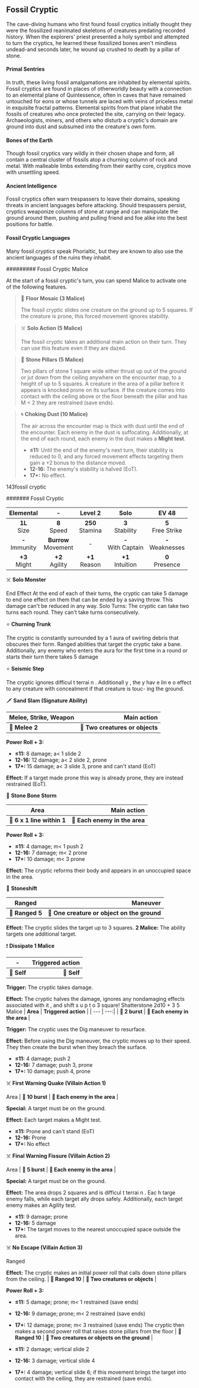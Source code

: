 ## Fossil Cryptic

The cave-diving humans who first found fossil cryptics initially thought they were the fossilized reanimated skeletons of creatures predating recorded history. When the explorers' priest presented a holy symbol and attempted to turn the cryptics, he learned these fossilized bones aren't mindless undead-and seconds later, he wound up crushed to death by a pillar of stone.

#### Primal Sentries

In truth, these living fossil amalgamations are inhabited by elemental spirits. Fossil cryptics are found in places of otherworldly beauty with a connection to an elemental plane of Quintessence, often in caves that have remained untouched for eons or whose tunnels are laced with veins of priceless metal in exquisite fractal patterns. Elemental spirits from that plane inhabit the fossils of creatures who once protected the site, carrying on their legacy. Archaeologists, miners, and others who disturb a cryptic's domain are ground into dust and subsumed into the creature's own form.

#### Bones of the Earth

Though fossil cryptics vary wildly in their chosen shape and form, all contain a central cluster of fossils atop a churning column of rock and metal. With malleable limbs extending from their earthy core, cryptics move with unsettling speed.

#### Ancient Intelligence

Fossil cryptics often warn trespassers to leave their domains, speaking threats in ancient languages before attacking. Should trespassers persist, cryptics weaponize columns of stone at range and can manipulate the ground around them, pushing and pulling friend and foe alike into the best positions for battle.

#### Fossil Cryptic Languages

Many fossil cryptics speak Phorialtic, but they are known to also use the ancient languages of the ruins they inhabit.

######### Fossil Cryptic Malice 

At the start of a fossil cryptic's turn, you can spend Malice to activate one of the following features.

> 🏹 **Floor Mosaic (3 Malice)** 
> 
> The fossil cryptic slides one creature on the ground up to 5 squares. If the creature is prone, this forced movement ignores stability.

> ☠️ **Solo Action (5 Malice)**
> 
> The fossil cryptic takes an additional main action on their turn. They can use this feature even if they are dazed.

> 🔳 **Stone Pillars (5 Malice)**
> 
> Two pillars of stone 1 square wide either thrust up out of the ground or jut down from the ceiling anywhere on the encounter map, to a height of up to 5 squares. A creature in the area of a pillar before it appears is knocked prone on its surface. If the creature comes into contact with the ceiling above or the floor beneath the pillar and has M < 2 they are restrained (save ends).

> 🌀 **Choking Dust (10 Malice)** 
> 
> The air across the encounter map is thick with dust until the end of the encounter. Each enemy in the dust is suffocating. Additionally, at the end of each round, each enemy in the dust makes a **Might test**.
> 
> - **≤11:** Until the end of the enemy's next turn, their stability is reduced to 0, and any forced movement effects targeting them gain a +2 bonus to the distance moved.
> - **12-16:** The enemy's stability is halved (EoT).
> - **17+:** No effect.

143fossil cryptic

####### Fossil Cryptic

| Elemental |         -         |      Level 2       |         Solo          |        EV 48         |
|:-----------------:|:-----------------:|:------------------:|:---------------------:|:--------------------:|
|   **1L**<br>Size   |  **8**<br>Speed   | **250**<br>Stamina |  **3**<br>Stability   | **5**<br>Free Strike |
| **-**<br>Immunity | **Burrow**<br>Movement |         -          | **-**<br>With Captain | **-**<br>Weaknesses  |
|  **+3**<br>Might  | **+2**<br>Agility |  **+1**<br>Reason  |  **+1**<br>Intuition  |  **0**<br>Presence  |

☠️ **Solo Monster**

End Effect At the end of each of their turns, the cryptic can take 5
damage to end one effect on them that can be ended by a saving
throw. This damage can't be reduced in any way.
Solo Turns: The cryptic can take two turns each round. They can't
take turns consecutively.

⭐️ **Churning Trunk**

The cryptic is constantly surrounded by a 1 aura of swirling debris
that obscures their form. Ranged abilities that target the cryptic
take a bane. Additionally, any enemy who enters the aura for the
first time in a round or starts their turn there takes 5 damage

⭐️ **Seismic Step**

The cryptic ignores difficul t terrai n . Additionall y , the y hav e lin e o
effect to any creature with concealment if that creature is touc-
ing the ground.

🗡 **Sand Slam (Signature Ability)**

| **Melee, Strike, Weapon** | **Main action** |
| --- | ---:|
| **📏 Melee 2** | **🎯 Two creatures or objects** |

**Power Roll + 3:**

- **≤11:** 8 damage; a< 1 slide 2
- **12-16:** 12 damage; a< 2 slide 2, prone
- **17+:** 15 damage; a< 3 slide 3, prone and can't stand (EoT)

**Effect:** If a target made prone this way is already prone, they are
instead restrained (EoT).

🔳 **Stone Bone Storm**

| **Area** | **Main action** |
| --- | ---:|
| **📏 6 x 1 line within 1** | **🎯 Each enemy in the area** |

**Power Roll + 3:**

- **≤11:** 4 damage; m< 1 push 2
- **12-16:** 7 damage; m< 2 prone
- **17+:** 10 damage; m< 3 prone

**Effect:** The cryptic reforms their body and appears in an unoccupied
space in the area.

🏹 **Stoneshift**

| **Ranged** | **Maneuver** |
| --- | ---:|
| **📏 Ranged 5** | **🎯 One creature or object on the ground** |

**Effect:** The cryptic slides the target up to 3 squares.
**2 Malice:** The ability targets one additional target.

❗️ **Dissipate 1 Malice**

| **-** | **Triggered action** |
| --- | ---:|
| **📏 Self** | **🎯 Self** |

**Trigger:** The cryptic takes damage.

**Effect:** The cryptic halves the damage, ignores any nondamaging
effects associated with it , and shift s u p t o 3 square! Shatterstone 2d10 + 3 5 Malice
| **Area** | **Triggered action** |
| --- | ---:|
| **📏 2 burst** | **🎯 Each enemy in the area** |

**Trigger:** The cryptic uses the Dig maneuver to resurface.

**Effect:** Before using the Dig maneuver, the cryptic moves up to their
speed. They then create the burst when they breach the surface.

- **≤11:** 4 damage; push 2
- **12-16:** 7 damage; push 3, prone
- **17+:** 10 damage; push 4, prone

☠️ **First Warning Quake (Villain Action 1)**

Area
| **📏 10 burst** | **🎯 Each enemy in the area** |

**Special:** A target must be on the ground.

**Effect:** Each target makes a Might test.

- **≤11:** Prone and can't stand (EoT)
- **12-16:** Prone
- **17+:** No effect

☠️ **Final Warning Fissure (Villain Action 2)**

Area
| **📏 5 burst** | **🎯 Each enemy in the area** |

**Special:** A target must be on the ground.

**Effect:** The area drops 2 squares and is difficul t terrai n . Eac h targe
enemy falls, while each target ally drops safely. Additionally, each
target enemy makes an Agility test.

- **≤11:** 9 damage; prone
- **12-16:** 5 damage
- **17+:** The target moves to the nearest unoccupied space outside the
area.

☠️ **No Escape (Villain Action 3)**

Ranged

**Effect:** The cryptic makes an initial power roll that calls down stone
pillars from the ceiling.
| **📏 Ranged 10** | **🎯 Two creatures or objects** |

**Power Roll + 3:**

- **≤11:** 5 damage; prone; m< 1 restrained (save ends)
- **12-16:** 9 damage; prone; m< 2 restrained (save ends)
- **17+:** 12 damage; prone; m< 3 restrained (save ends)
The cryptic then makes a second power roll that raises stone
pillars from the floor
| **📏 Ranged 10** | **🎯 Two creatures or objects on the ground** |

- **≤11:** 2 damage; vertical slide 2
- **12-16:** 3 damage; vertical slide 4
- **17+:** 4 damage; vertical slide 6; if this movement brings the target
into contact with the ceiling, they are restrained (save ends).